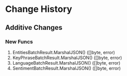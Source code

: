 # Change History

## Additive Changes

### New Funcs

1. EntitiesBatchResult.MarshalJSON() ([]byte, error)
1. KeyPhraseBatchResult.MarshalJSON() ([]byte, error)
1. LanguageBatchResult.MarshalJSON() ([]byte, error)
1. SentimentBatchResult.MarshalJSON() ([]byte, error)
